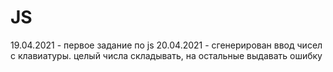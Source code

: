 # JS
19.04.2021 - первое задание по js
20.04.2021 - сгенерирован ввод чисел с клавиатуры. целый числа складывать, на остальные выдавать ошибку
